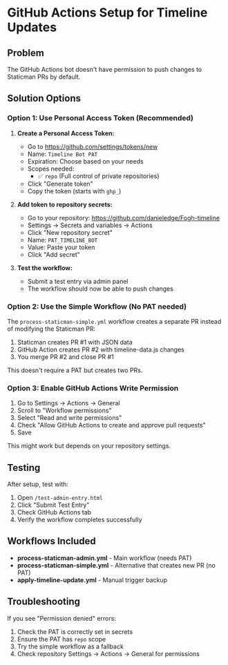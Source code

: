 # GitHub Actions Setup for Timeline Updates

## Problem
The GitHub Actions bot doesn't have permission to push changes to Staticman PRs by default.

## Solution Options

### Option 1: Use Personal Access Token (Recommended)

1. **Create a Personal Access Token:**
   - Go to https://github.com/settings/tokens/new
   - Name: `Timeline Bot PAT`
   - Expiration: Choose based on your needs
   - Scopes needed:
     - ✅ `repo` (Full control of private repositories)
   - Click "Generate token"
   - Copy the token (starts with `ghp_`)

2. **Add token to repository secrets:**
   - Go to your repository: https://github.com/danieledge/Fogh-timeline
   - Settings → Secrets and variables → Actions
   - Click "New repository secret"
   - Name: `PAT_TIMELINE_BOT`
   - Value: Paste your token
   - Click "Add secret"

3. **Test the workflow:**
   - Submit a test entry via admin panel
   - The workflow should now be able to push changes

### Option 2: Use the Simple Workflow (No PAT needed)

The `process-staticman-simple.yml` workflow creates a separate PR instead of modifying the Staticman PR:

1. Staticman creates PR #1 with JSON data
2. GitHub Action creates PR #2 with timeline-data.js changes
3. You merge PR #2 and close PR #1

This doesn't require a PAT but creates two PRs.

### Option 3: Enable GitHub Actions Write Permission

1. Go to Settings → Actions → General
2. Scroll to "Workflow permissions"
3. Select "Read and write permissions"
4. Check "Allow GitHub Actions to create and approve pull requests"
5. Save

This might work but depends on your repository settings.

## Testing

After setup, test with:
1. Open `/test-admin-entry.html`
2. Click "Submit Test Entry"
3. Check GitHub Actions tab
4. Verify the workflow completes successfully

## Workflows Included

- **process-staticman-admin.yml** - Main workflow (needs PAT)
- **process-staticman-simple.yml** - Alternative that creates new PR (no PAT)
- **apply-timeline-update.yml** - Manual trigger backup

## Troubleshooting

If you see "Permission denied" errors:
1. Check the PAT is correctly set in secrets
2. Ensure the PAT has `repo` scope
3. Try the simple workflow as a fallback
4. Check repository Settings → Actions → General for permissions